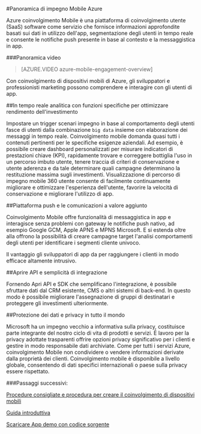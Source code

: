 <properties
    pageTitle="Panoramica di impegno per dispositivi mobili | Microsoft Azure"
    description="Panoramica di Azure impegno per dispositivi mobili"
    services="mobile-engagement"
    documentationCenter="mobile"
    authors="piyushjo"
    manager="erikre"
    editor="" />

<tags
    ms.service="mobile-engagement"
    ms.workload="mobile"
    ms.tgt_pltfrm="mobile-multiple"
    ms.devlang="na"
    ms.topic="hero-article" 
    ms.date="01/04/2016"
    ms.author="piyushjo;matt-gibbs" />

#<a name="azure-mobile-engagement-overview"></a>Panoramica di impegno Mobile Azure

Azure coinvolgimento Mobile è una piattaforma di coinvolgimento utente (SaaS) software come servizio che fornisce informazioni approfondite basati sui dati in utilizzo dell'app, segmentazione degli utenti in tempo reale e consente le notifiche push presente in base al contesto e la messaggistica in app.

###<a name="overview-video"></a>Panoramica video
> [AZURE.VIDEO azure-mobile-engagement-overview]

Con coinvolgimento di dispositivi mobili di Azure, gli sviluppatori e professionisti marketing possono comprendere e interagire con gli utenti di app.

##<a name="real-time-actionable-analytics-to-maximize-return-on-investment"></a>In tempo reale analitica con funzioni specifiche per ottimizzare rendimento dell'investimento

Impostare un trigger scenari impegno in base al comportamento degli utenti fasce di utenti dalla combinazione `big data` insieme con elaborazione dei messaggi in tempo reale. Coinvolgimento mobile domanda quasi tutti i contenuti pertinenti per le specifiche esigenze aziendali. Ad esempio, è possibile creare dashboard personalizzati per misurare indicatori di prestazioni chiave (KPI), rapidamente trovare e correggere bottiglia l'uso in un percorso imbuto utente, tenere traccia di criteri di conservazione e utente aderenza e da tale determinare quali campagne determinano la restituzione massima sugli investimenti. Visualizzazione di percorso di impegno mobile 360 utente consente di facilmente continuamente migliorare e ottimizzare l'esperienza dell'utente, favorire la velocità di conservazione e migliorare l'utilizzo di app.

##<a name="value-added-push-and-communications-platform"></a>Piattaforma push e le comunicazioni a valore aggiunto

Coinvolgimento Mobile offre funzionalità di messaggistica in app e interagisce senza problemi con gateway le notifiche push nativo, ad esempio Google GCM, Apple APNS e MPNS Microsoft. E si estenda oltre alla offrono la possibilità di creare campagne target l'analisi comportamenti degli utenti per identificare i segmenti cliente univoco.

Il vantaggio gli sviluppatori di app da per raggiungere i clienti in modo efficace altamente intrusivo.

##<a name="open-apis-and-ease-of-integration"></a>Aprire API e semplicità di integrazione

Fornendo Apri API e SDK che semplificano l'integrazione, è possibile sfruttare dati dal CRM esistente, CMS o altri sistemi di back-end. In questo modo è possibile migliorare l'assegnazione di gruppi di destinatari e proteggere gli investimenti ulteriormente.

##<a name="data-protection--privacy-across-the-globe"></a>Protezione dei dati e privacy in tutto il mondo

Microsoft ha un impegno vecchio a informativa sulla privacy, costituisce parte integrante del nostro ciclo di vita di prodotti e servizi. È lavoro per la privacy adottate trasparenti offrire opzioni privacy significativo per i clienti e gestire in modo responsabile dati archiviate. Come per tutti i servizi Azure, coinvolgimento Mobile non condividere o vendere informazioni derivate dalla proprietà dei clienti. Coinvolgimento mobile è disponibile a livello globale, consentendo di dati specifici internazionali o paese sulla privacy essere rispettato.

###<a name="next-steps"></a>Passaggi successivi:

[Procedure consigliate e procedura per creare il coinvolgimento di dispositivi mobili](mobile-engagement-getting-started-best-practices.md)

[Guida introduttiva](/documentation/services/mobile-engagement/)

[Scaricare App demo con codice sorgente](https://aka.ms/azmedemoapps)
